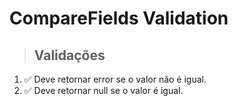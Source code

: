 # CompareFields Validation

> ## Validações
1. ✅ Deve retornar error se o valor não é igual.
2. ✅ Deve retornar null se o valor é igual.
